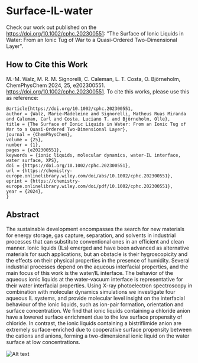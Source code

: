 # Surface-IL-water

Check our work out published on the  https://doi.org/10.1002/cphc.202300551: "The Surface of Ionic Liquids in Water: From an Ionic Tug of War to a Quasi-Ordered Two-Dimensional Layer".

## How to Cite this Work

M.-M. Walz, M. R. M. Signorelli, C. Caleman, L. T. Costa, O. Björneholm, ChemPhysChem 2024, 25, e202300551. https://doi.org/10.1002/cphc.202300551.
To cite this works, please use this as reference:

```
@article{https://doi.org/10.1002/cphc.202300551,
author = {Walz, Marie-Madeleine and Signorelli, Matheus Ruas Miranda and Caleman, Carl and Costa, Luciano T. and Björneholm, Olle},
title = {The Surface of Ionic Liquids in Water: From an Ionic Tug of War to a Quasi-Ordered Two-Dimensional Layer},
journal = {ChemPhysChem},
volume = {25},
number = {1},
pages = {e202300551},
keywords = {ionic liquids, molecular dynamics, water-IL interface, water surface, XPS},
doi = {https://doi.org/10.1002/cphc.202300551},
url = {https://chemistry-europe.onlinelibrary.wiley.com/doi/abs/10.1002/cphc.202300551},
eprint = {https://chemistry-europe.onlinelibrary.wiley.com/doi/pdf/10.1002/cphc.202300551},
year = {2024},
}
```

## Abstract

The sustainable development encompasses the search for new materials for energy storage,
gas capture, separation, and solvents in industrial processes that can substitute conventional
ones in an efficient and clean manner. Ionic liquids (ILs) emerged and have been advanced as
alternative materials for such applications, but an obstacle is their hygroscopicity and the 
effects on their physical properties in the presence of humidity. Several industrial processes
depend on the aqueous interfacial properties, and the main focus of this work is the water/IL interface.
The behavior of the aqueous ionic liquids at the water-vacuum interface is representative for
their water interfacial properties. Using X-ray photoelectron spectroscopy in combination with 
molecular dynamics simulations we investigate four aqueous IL systems, and provide molecular level
insight on the interfacial behaviour of the ionic liquids, such as ion-pair formation, orientation
and surface concentration. We find that ionic liquids containing a chloride anion have a lowered 
surface enrichment due to the low surface propensity of chloride. In contrast, the ionic liquids 
containing a bistriflimide anion are extremely surface-enriched due to cooperative surface propensity 
between the cations and anions, forming a two-dimensional ionic liquid on the water surface at low concentrations.

<img
  src="./TOC.png"
  alt="Alt text"
  title="Graphical abstract"
  style="display: inline-block; margin: 1.5 auto; max-width: 300px">

